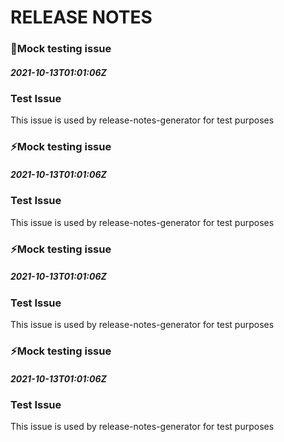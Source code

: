 # RELEASE NOTES

### :rocket:Mock testing issue 
##### 2021-10-13T01:01:06Z

### Test Issue

This issue is used by release-notes-generator for test purposes


### :zap:Mock testing issue 
##### 2021-10-13T01:01:06Z

### Test Issue

This issue is used by release-notes-generator for test purposes


### :zap:Mock testing issue 
##### 2021-10-13T01:01:06Z

### Test Issue

This issue is used by release-notes-generator for test purposes


### :zap:Mock testing issue 
##### 2021-10-13T01:01:06Z

### Test Issue

This issue is used by release-notes-generator for test purposes


